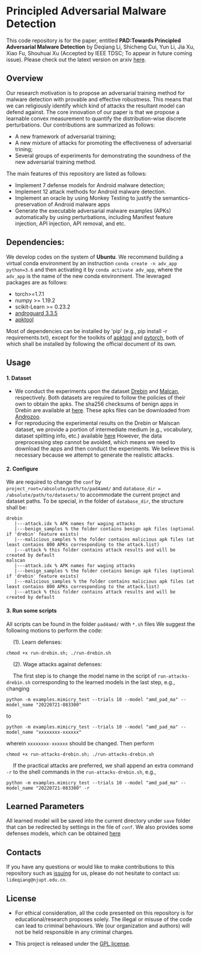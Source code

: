 # Principled Adversarial Malware Detection
This code repository is for the paper, entitled **PAD:Towards Principled Adversarial Malware Detection** by Deqiang Li, Shicheng Cui, Yun Li, Jia Xu, Xiao Fu, Shouhuai Xu (Accepted by IEEE TDSC; To appear in future coming issue). Please check out the latext version on arxiv [here](https://arxiv.org/abs/2302.11328). 

## Overview
Our research motivation is to propose an adversarial training method for malware detection with provable and effective robustness. 
This means that we can religiously identify which kind of attacks the resultant model can defend against. 
The core innovation of our paper is that we propose a learnable convex measurement to quantify the distribution-wise discrete perturbations. 
Our contributions are summarized as follows:
* A new framework of adversarial training; 
* A new mixture of attacks for promoting the effectiveness of adversarial trining;
* Several groups of experiments for demonstrating the soundness of the new adversarial training method.

 The main features of this repository are listed as follows:
* Implement 7 defense models for Android malware detection;
* Implement 12 attack methods for Android malware detection.
* Implement an oracle by using Monkey Testing to justify the semantics-preservation of Android malware apps
* Generate the executable adversarial malware examples (APKs) automatically by using perturbations, including Manifest feature injection, API injection, API removal, and etc.
  
## Dependencies:
We develop codes on the system of **Ubuntu**. We recommend building a virtual conda environment by an instruction ```conda create -n adv_app python=3.6``` and then activating it by ```conda activate adv_app```,
where the ```adv_app``` is the name of the new conda environment.
The leveraged packages are as follows:
* torch>=1.7.1
* numpy >= 1.19.2
* scikit-Learn >= 0.23.2
* [androguard 3.3.5](https://github.com/androguard/androguard/releases/tag/v3.3.5)
* [apktool](https://ibotpeaches.github.io/Apktool/)

Most of dependencies can be installed by 'pip' (e.g., pip install -r requirements.txt), except for the toolkits of [apktool](https://ibotpeaches.github.io/Apktool/) and [pytorch](https://pytorch.org/get-started/locally/), both of which shall be installed by following the official document of its own.


## Usage
  #### 1. Dataset
  * We conduct the experiments upon the dataset [Drebin](https://www.sec.cs.tu-bs.de/~danarp/drebin/) and [Malcan](https://github.com/malscan-android/MalScan), respectively. 
    Both datasets are required to follow the policies of their own to obtain the apks. The sha256 checksums of benign apps in Drebin are available at [here](https://drive.google.com/drive/folders/1AHnNhtE2-YLWj8jeyciW52lFqFGdEmTB?usp=sharing). 
    These apks files can be downloaded from [Androzoo](https://androzoo.uni.lu/).
  * For reproducing the experimental results on the Drebin or Malscan dataset, we provide a portion of intermediate medium (e.g., vocabulary, dataset splitting info, etc.) available [here](https://drive.google.com/file/d/1JOiMzOjdgpyjM6WSmegpGmr6-32EEVYk/view?usp=share_link)
However, the data preprocessing step cannot be avoided, which means we need to download the apps and then conduct the experiments. We believe this is necessary because we attempt to generate the realistic attacks.
    
  #### 2. Configure
  We are required to change the `conf` by `project_root=/absolute/path/to/pad4amd/` and `database_dir = /absolute/path/to/datasets/` to accommodate the current project and dataset paths. To be special, in the folder of `database_dir`, the structure shall be:
  ```
  drebin
     |---attack.idx % APK names for waging attacks
     |---benign_samples % the folder contains benign apk files (optional if 'drebin' feature exists)
     |---malicious_samples % the folder contains malicious apk files (at least contains 800 APKs corresponding to the attack.list)
     |---attack % this folder contains attack results and will be created by default
  malscan
     |---attack.idx % APK names for waging attacks
     |---benign_samples % the folder contains benign apk files (optional if 'drebin' feature exists)
     |---malicious_samples % the folder contains malicious apk files (at least contains 800 APKs corresponding to the attack.list)
     |---attack % this folder contains attack results and will be created by default
  ```
 #### 3. Run some scripts
All scripts can be found in the folder ```pad4amd/``` with ```*.sh``` files
We suggest the following motions to perform the code: 

&emsp; (1). Learn defenses:

```
chmod +x run-drebin.sh; ./run-drebin.sh
``` 
&emsp; (2). Wage attacks against defenses:

&emsp; The first step is to change the model name in the script of ```run-attacks-drebin.sh``` corresponding to the learned models in the last step, e.g., changing 
```angular2html
python -m examples.mimicry_test --trials 10 --model "amd_pad_ma" --model_name "20220721-083300"
```
to 
```angular2html
python -m examples.mimicry_test --trials 10 --model "amd_pad_ma" --model_name "xxxxxxxx-xxxxxx"
```
wherein ```xxxxxxxx-xxxxxx``` should be changed. Then perform 
```
chmod +x run-attacks-drebin.sh; ./run-attacks-drebin.sh
```
&emsp; If the practical attacks are preferred, we shall append an extra command ```-r```  to the shell commands in the ```run-attacks-drebin.sh```, e.g.,
```angular2html
python -m examples.mimicry_test --trials 10 --model "amd_pad_ma" --model_name "20220721-083300" -r
```

## Learned Parameters

All learned model will be saved into the current directory under `save` folder that can be redirected by settings in the file of `conf`. We also provides some defenses models, which can be obtained [here](https://drive.google.com/open?id=1AHnNhtE2-YLWj8jeyciW52lFqFGdEmTB)


## Contacts
If you have any questions or would like to make contributions to this repository such as [issuing](https://github.com/deqangss/pad4amd/issues) for us, please do not hesitate to contact us: `lideqiang@njupt.edu.cn`.

## License

* For ethical consideration, all the code presented on this repository is for educational/research proposes solely. The illegal or misuse of the code can lead to criminal behaviours. We (our organization and authors) will not be held responsible in any criminal charges.

* This project is released under the [GPL license](./LICENSE).

<!---
## Citation

If you'd like to cite us in a project or publication, please include a reference to the IEEE T-IFS paper (early access version):
```buildoutcfg
@ARTICLE{9121297,
  author={D. {Li} and Q. {Li}},
  journal={IEEE Transactions on Information Forensics and Security}, 
  title={Adversarial Deep Ensemble: Evasion Attacks and Defenses for Malware Detection},
  year={2020},
  volume={15},
  number={},
  pages={3886-3900},
  doi={10.1109/TIFS.2020.3003571}
}
```
--->
